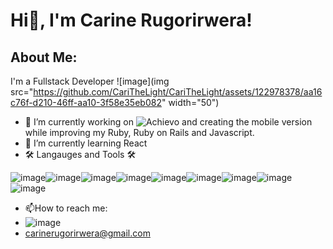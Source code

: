 # Hi👋, I'm Carine Rugorirwera!

## About Me:
I'm a Fullstack Developer ![image](img src="https://github.com/CariTheLight/CariTheLight/assets/122978378/aa16c76f-d210-46ff-aa10-3f58e35eb082" width="50")

- 🔭 I’m currently working on ![Achievo](https://www.achievo.me/) and creating the mobile version while improving my Ruby, Ruby on Rails and Javascript.
- 🌱 I’m currently learning React
- 🛠️ Langauges and Tools 🛠️
  
![image](https://github.com/CariTheLight/CariTheLight/assets/122978378/66bfc8b6-d825-4e28-960f-76306668fdfd)![image](https://github.com/CariTheLight/CariTheLight/assets/122978378/84523ee3-7c87-4665-845d-f6515f1165c8)![image](https://github.com/CariTheLight/CariTheLight/assets/122978378/5d0a25f0-0f0a-41d8-9bc9-d0b61f54e967)![image](https://github.com/CariTheLight/CariTheLight/assets/122978378/d7590f9a-eb72-468a-a380-a2dc0d14e89b)![image](https://github.com/CariTheLight/CariTheLight/assets/122978378/96868d98-c570-462a-b58f-22fafb836bfe)![image](https://github.com/CariTheLight/CariTheLight/assets/122978378/3682a108-8d7b-4b72-ab10-da4b43033353)![image](https://github.com/CariTheLight/CariTheLight/assets/122978378/f10fc805-9a76-47a3-aa09-37cae1c25b87)![image](https://github.com/CariTheLight/CariTheLight/assets/122978378/36432b5c-1801-4e34-ae49-3c75bc36ff23)![image](https://github.com/CariTheLight/CariTheLight/assets/122978378/e4604ce2-8181-4abc-87e1-b62346677504)

- 📫How to reach me:
- ![image](https://github.com/CariTheLight/CariTheLight/assets/122978378/7fbb3cde-344b-4373-b41e-c77f07ef0514)
- carinerugorirwera@gmail.com
